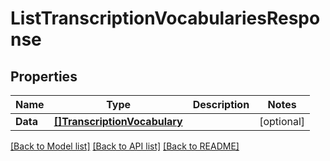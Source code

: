 # ListTranscriptionVocabulariesResponse

## Properties
Name | Type | Description | Notes
------------ | ------------- | ------------- | -------------
**Data** | [**[]TranscriptionVocabulary**](TranscriptionVocabulary.md) |  | [optional] 

[[Back to Model list]](../README.md#documentation-for-models) [[Back to API list]](../README.md#documentation-for-api-endpoints) [[Back to README]](../README.md)


